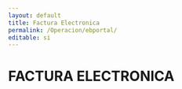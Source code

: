 ```yaml
---
layout: default
title: Factura Electronica
permalink: /Operacion/ebportal/
editable: si
---
```


# FACTURA ELECTRONICA

